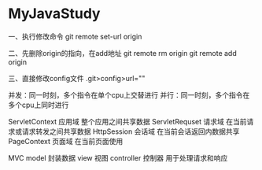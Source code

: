 # MyJavaStudy
一、执行修改命令
git remote set-url origin <url>

二、先删除origin的指向，在add地址
git remote rm origin
git remote add origin <url>

三、直接修改config文件
.git>config>url=""

并发：同一时刻，多个指令在单个cpu上交替进行
并行：同一时刻，多个指令在多个cpu上同时进行

ServletContext 应用域 整个应用之间共享数据
ServletRequset 请求域 在当前请 求或请求转发之间共享数据
HttpSession    会话域 在当前会话返回内数据共享
PageContext    页面域 在当前页面使用

MVC
model 封装数据
view 视图 
controller 控制器 用于处理请求和响应